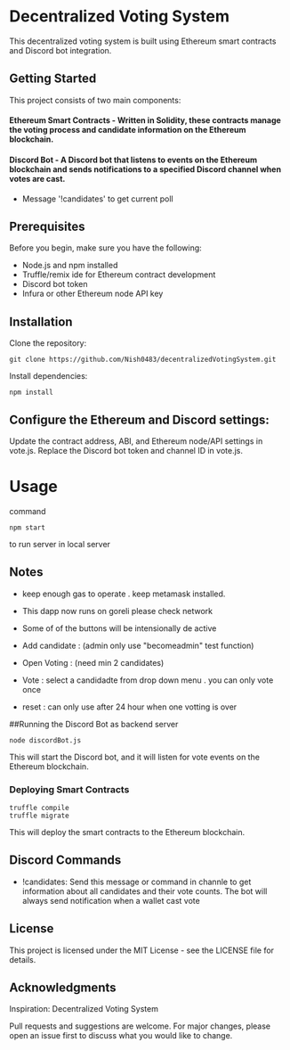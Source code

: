 # Decentralized Voting System

This decentralized voting system is built using Ethereum smart contracts and Discord bot integration.

## Getting Started
This project consists of two main components:

#### Ethereum Smart Contracts - Written in Solidity, these contracts manage the voting process and candidate information on the Ethereum blockchain.

#### Discord Bot - A Discord bot that listens to events on the Ethereum blockchain and sends notifications to a specified Discord channel when votes are cast.
* Message '!candidates'  to get current poll
    

## Prerequisites
Before you begin, make sure you have the following:

* Node.js and npm installed
* Truffle/remix ide for Ethereum contract development
* Discord bot token
* Infura or other Ethereum node API key

## Installation
Clone the repository:

~~~
git clone https://github.com/Nish0483/decentralizedVotingSystem.git
~~~

Install dependencies:
~~~
npm install
~~~


## Configure the Ethereum and Discord settings:

Update the contract address, ABI, and Ethereum node/API settings in vote.js.
Replace the Discord bot token and channel ID in vote.js.



# Usage

command 

~~~
npm start
~~~

to run server in local server


## Notes


* keep enough gas to operate . keep metamask installed.

* This dapp now runs on goreli please check network

* Some of of the buttons will be intensionally de active

* Add candidate : (admin only use "becomeadmin" test function)

* Open Voting : (need min 2 candidates)

* Vote : select a candidadte from drop down menu . you can only vote once

* reset : can only use after 24 hour when one votting is over


##Running the Discord Bot as backend server

~~~
node discordBot.js
~~~

This will start the Discord bot, and it will listen for vote events on the Ethereum blockchain.

### Deploying Smart Contracts
~~~
truffle compile
truffle migrate
~~~
This will deploy the smart contracts to the Ethereum blockchain.

## Discord Commands
* !candidates: Send this message or command in channle to get information about all candidates and their vote counts.
The bot will always send notification when a wallet cast vote 



## License
This project is licensed under the MIT License - see the LICENSE file for details.

## Acknowledgments
Inspiration: Decentralized Voting System

Pull requests and suggestions are welcome. For major changes, please open an issue first to discuss what you would like to change.
